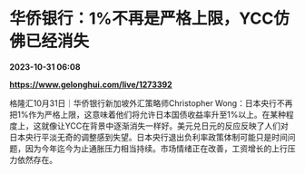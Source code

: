# 华侨银行：1%不再是严格上限，YCC仿佛已经消失

**2023-10-31 06:08**

**https://www.gelonghui.com/live/1273392**

格隆汇10月31日｜华侨银行新加坡外汇策略师Christopher Wong：日本央行不再把1%作为严格上限，这意味着他们将允许日本国债收益率升至1%以上。在某种程度上，这就像让YCC在背景中逐渐消失一样好。美元兑日元的反应反映了人们对日本央行平淡无奇的调整感到失望。日本央行退出负利率政策体制可能只是时间问题，因为今年迄今为止通胀压力相当持续。市场情绪正在改善，工资增长的上行压力依然存在。